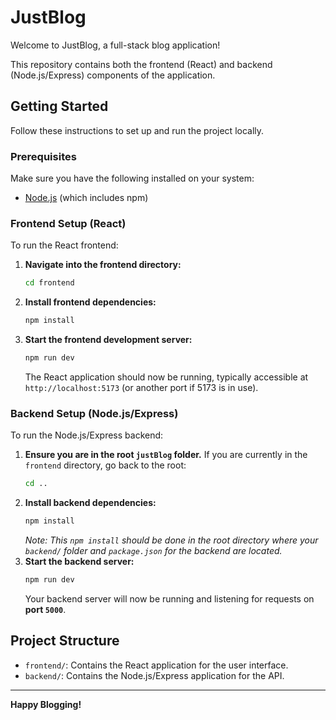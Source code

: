 # JustBlog

Welcome to JustBlog, a full-stack blog application!

This repository contains both the frontend (React) and backend (Node.js/Express) components of the application.

## Getting Started

Follow these instructions to set up and run the project locally.

### Prerequisites

Make sure you have the following installed on your system:

* [Node.js](https://nodejs.org/en/) (which includes npm)

### Frontend Setup (React)

To run the React frontend:

1.  **Navigate into the frontend directory:**
    ```bash
    cd frontend
    ```
2.  **Install frontend dependencies:**
    ```bash
    npm install
    ```
3.  **Start the frontend development server:**
    ```bash
    npm run dev
    ```
    The React application should now be running, typically accessible at `http://localhost:5173` (or another port if 5173 is in use).

### Backend Setup (Node.js/Express)

To run the Node.js/Express backend:

1.  **Ensure you are in the root `justBlog` folder.** If you are currently in the `frontend` directory, go back to the root:
    ```bash
    cd ..
    ```
2.  **Install backend dependencies:**
    ```bash
    npm install
    ```
    *Note: This `npm install` should be done in the root directory where your `backend/` folder and `package.json` for the backend are located.*
3.  **Start the backend server:**
    ```bash
    npm run dev
    ```
    Your backend server will now be running and listening for requests on **port `5000`**.

## Project Structure

* `frontend/`: Contains the React application for the user interface.
* `backend/`: Contains the Node.js/Express application for the API.

---

**Happy Blogging!**
